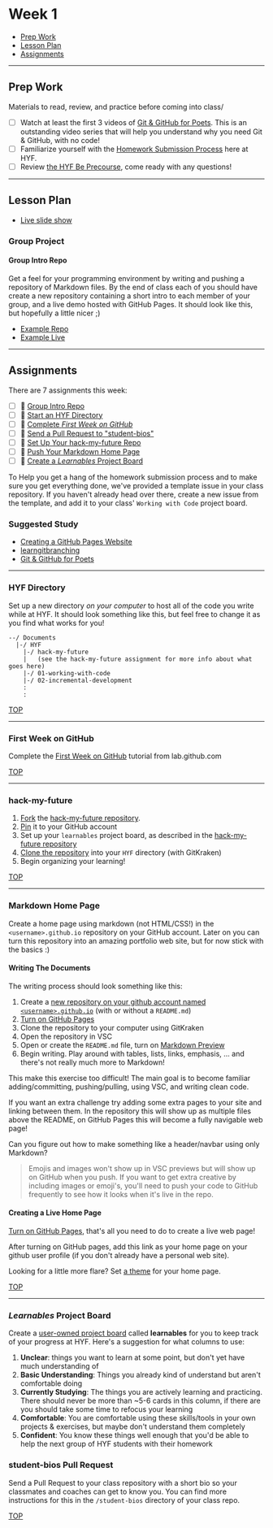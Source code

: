 # Week 1

- [Prep Work](#prep-work)
- [Lesson Plan](#lesson-plan)
- [Assignments](#assignments)

---

## Prep Work

Materials to read, review, and practice before coming into class/

- [ ] Watch at least the first 3 videos of [Git & GitHub for Poets](https://www.youtube.com/playlist?list=PLRqwX-V7Uu6ZF9C0YMKuns9sLDzK6zoiV). This is an outstanding video series that will help you understand why you need Git & GitHub, with no code!
- [ ] Familiarize yourself with the [Homework Submission Process](https://home.hackyourfuture.be/students/homework-submission) here at HYF.
- [ ] Review [the HYF Be Precourse](https://home.hackyourfuture.be/curriculum/precourse), come ready with any questions!

---

## Lesson Plan

- [Live slide show](https://hackyourfuture.be/working-with-code/week-1)

### Group Project

#### Group Intro Repo

Get a feel for your programming environment by writing and pushing a repository of Markdown files.  By the end of class each of you should have create a new repository containing a short intro to each member of your group, and a live demo hosted with GitHub Pages.  It should look like this, but hopefully a little nicer ;)

- [Example Repo](https://github.com/hackyourfuturebelgium/group-intro-example)
- [Example Live](https://hackyourfuture.be/group-intro-example)

---

## Assignments

There are 7 assignments this week:

- [ ] :egg: [Group Intro Repo](#group-into-repo)
- [ ] :egg: [Start an HYF Directory](#hyf-directory)
- [ ] :egg: [Complete _First Week on GitHub_](#first-week-on-github)
- [ ] :egg: [Send a Pull Request to "student-bios"](#student-bios-pull-request)
- [ ] :egg: [Set Up Your hack-my-future Repo](#hack-my-future)
- [ ] :egg: [Push Your Markdown Home Page](#markdown-home-page)
- [ ] :egg: [Create a _Learnables_ Project Board](#learnables-project-board)

To Help you get a hang of the homework submission process and to make sure you get everything done, we've provided a template issue in your class repository. If you haven't already head over there, create a new issue from the template, and add it to your class' `Working with Code` project board.

### Suggested Study

- [Creating a GitHub Pages Website](https://www.youtube.com/watch?v=BA_c3bGQXlQ)
- [learngitbranching](http://learngitbranching.js.org/)
- [Git & GitHub for Poets](https://www.youtube.com/playlist?list=PLRqwX-V7Uu6ZF9C0YMKuns9sLDzK6zoiV)

---

### HYF Directory

Set up a new directory _on your computer_ to host all of the code you write while at HYF. It should look something like this, but feel free to change it as you find what works for you!

```
--/ Documents
  |-/ HYF
    |-/ hack-my-future
    |   (see the hack-my-future assignment for more info about what goes here)
    |-/ 01-working-with-code
    |-/ 02-incremental-development
    :
    :
```

[TOP](#week-1)

---

### First Week on GitHub

Complete the [First Week on GitHub](https://lab.github.com/githubtraining/paths/first-week-on-github) tutorial from lab.github.com

[TOP](#week-1)

---

### hack-my-future

1. [Fork](https://help.github.com/en/github/getting-started-with-github/fork-a-repo) the [hack-my-future repository](https://github.com/HackYourFutureBelgium/hack-my-future).
1. [Pin](https://github.blog/2016-06-16-pin-repositories-to-your-github-profile/) it to your GitHub account
1. Set up your `learnables` project board, as described in the [hack-my-future repository](https://github.com/HackYourFutureBelgium/hack-my-future)
1. [Clone the repository](https://support.gitkraken.com/working-with-repositories/open-clone-init/) into your `HYF` directory (with GitKraken)
1. Begin organizing your learning!

[TOP](#week-1)

---

### Markdown Home Page

Create a home page using markdown (not HTML/CSS!) in the `<username>.github.io` repository on your GitHub account. Later on you can turn this repository into an amazing portfolio web site, but for now stick with the basics :)

#### Writing The Documents

The writing process should look something like this:

1. Create a [new repository on your github account named `<username>.github.io`](https://guides.github.com/features/pages) (with or without a `README.md`)
1. [Turn on GitHub Pages](https://guides.github.com/features/pages)
1. Clone the repository to your computer using GitKraken
1. Open the repository in VSC
1. Open or create the `README.md` file, turn on [Markdown Preview](https://marketplace.visualstudio.com/items?itemName=dmodalek.markdown-preview-github-styles-custom)
1. Begin writing. Play around with tables, lists, links, emphasis, ... and there's not really much more to Markdown!

This make this exercise too difficult! The main goal is to become familiar adding/committing, pushing/pulling, using VSC, and writing clean code.

If you want an extra challenge try adding some extra pages to your site and linking between them. In the repository this will show up as multiple files above the README, on GitHub Pages this will become a fully navigable web page!

Can you figure out how to make something like a header/navbar using only Markdown?

> Emojis and images won't show up in VSC previews but will show up on GitHub when you push. If you want to get extra creative by including images or emoji's, you'll need to push your code to GitHub frequently to see how it looks when it's live in the repo.

#### Creating a Live Home Page

[Turn on GitHub Pages](https://help.github.com/en/github/working-with-github-pages/about-github-pages), that's all you need to do to create a live web page!

After turning on GitHub pages, add this link as your home page on your github user profile (if you don't already have a personal web site).

Looking for a little more flare? Set [a theme](https://pages.github.com/themes/) for your home page.

[TOP](#week-1)

---

### _Learnables_ Project Board

Create a [user-owned project board](https://help.github.com/en/github/managing-your-work-on-github/creating-a-project-board#creating-a-user-owned-project-board) called **learnables** for you to keep track of your progress at HYF. Here's a suggestion for what columns to use:

1. **Unclear**: things you want to learn at some point, but don't yet have much understanding of
1. **Basic Understanding**: Things you already kind of understand but aren't comfortable doing
1. **Currently Studying**: The things you are actively learning and practicing. There should never be more than ~5-6 cards in this column, if there are you should take some time to refocus your learning
1. **Comfortable**: You are comfortable using these skills/tools in your own projects & exercises, but maybe don't understand them completely
1. **Confident**: You know these things well enough that you'd be able to help the next group of HYF students with their homework

### student-bios Pull Request

Send a Pull Request to your class repository with a short bio so your classmates and coaches can get to know you. You can find more instructions for this in the `/student-bios` directory of your class repo.

[TOP](#week-1)
